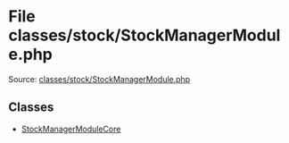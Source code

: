 File classes/stock/StockManagerModule.php
=========

Source: [classes/stock/StockManagerModule.php](https://github.com/PrestaShop/PrestaShop/blob/1.5.0.9/classes/stock/StockManagerModule.php)


Classes
-------

* [StockManagerModuleCore](class.StockManagerModuleCore.md)

